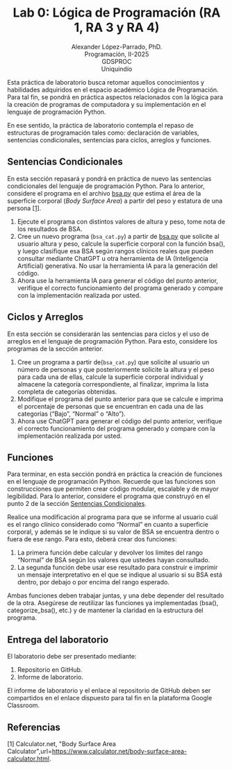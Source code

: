 <h1 align="center">
Lab 0: Lógica de Programación (RA 1, RA 3 y RA 4) <br />
 </h1>
 <p align="center">
Alexander López-Parrado, PhD. <br />
Programación, II-2025 <br />
GDSPROC <br />
Uniquindío <br />
</p>

Esta práctica de laboratorio busca retomar aquellos conocimientos y habilidades adquiridos en el espacio académico Lógica de Programación. Para tal fin, se pondrá en práctica aspectos relacionados con la lógica para la creación de programas de computadora y su implementación en el lenguaje de programación Python.

En ese sentido, la práctica de laboratorio contempla el repaso de estructuras de programación tales como: declaración de variables, sentencias condicionales, sentencias para ciclos, arreglos y funciones. 

## Sentencias Condicionales

En esta sección repasará y pondrá en práctica de nuevo las sentencias condicionales del lenguaje de programación Python. Para lo anterior, considere el programa en el archivo [bsa.py](bsa.py) que estima el área de la superficie corporal (*Body Surface Area*) a partir del peso y estatura de una persona [[1]](#1).

1.	Ejecute el programa con distintos valores de altura y peso, tome nota de los resultados de BSA.
2.	Cree un nuevo programa (```bsa_cat.py```) a partir de [bsa.py](bsa.py) que solicite al usuario altura y peso, calcule la superficie corporal con la función bsa(), y luego clasifique esa BSA según rangos clínicos reales que pueden consultar mediante ChatGPT u otra herramienta de IA (Inteligencia Artificial) generativa. No usar la herramienta IA para la generación del código.
3.	Ahora use la herramienta IA para generar el código del punto anterior, verifique el correcto funcionamiento del programa generado y compare con la implementación realizada por usted.


## Ciclos y Arreglos

En esta sección se considerarán las sentencias para ciclos y el uso de arreglos en el lenguaje de programación Python. Para esto, considere los programas de la sección anterior.

1.	Cree un programa a partir de(```bsa_cat.py```) que solicite al usuario un número de personas y que posteriormente solicite la altura y el peso para cada una de ellas, calcule la superficie corporal individual y almacene la categoría correspondiente, al finalizar, imprima la lista completa de categorías obtenidas.
2.	Modifique el programa del punto anterior para que se calcule e imprima el porcentaje de personas que se encuentran en cada una de las categorías (“Bajo”, “Normal” o “Alto”).
3.	Ahora use ChatGPT para generar el código del punto anterior, verifique el correcto funcionamiento del programa generado y compare con la implementación realizada por usted.





## Funciones

Para terminar, en esta sección pondrá en práctica la creación de funciones en el lenguaje de programación Python. Recuerde que las funciones son construcciones que permiten crear código modular, escalable y de mayor legibilidad. Para lo anterior, considere el programa que construyó en el punto 2 de la sección [Sentencias Condicionales](#sentencias-condicionales).

Realice una modificación al programa para que se informe al usuario cuál es el rango clínico considerado como “Normal” en cuanto a superficie corporal, y además se le indique si su valor de BSA se encuentra dentro o fuera de ese rango. Para esto, deberá crear dos funciones:
1. La primera función debe calcular y devolver los límites del rango “Normal” de BSA según los valores que ustedes hayan consultado.
2. La segunda función debe usar ese resultado para construir e imprimir un mensaje interpretativo en el que se indique al usuario si su BSA está dentro, por debajo o por encima del rango esperado.

Ambas funciones deben trabajar juntas, y una debe depender del resultado de la otra. Asegúrese de reutilizar las funciones ya implementadas (bsa(), categorize_bsa(), etc.) y de mantener la claridad en la estructura del programa.


## Entrega del laboratorio

El laboratorio debe ser presentado mediante:

1. Repositorio en GitHub.
2. Informe de laboratorio.

El informe de laboratorio y el enlace al repositorio de GitHub deben ser compartidos en el enlace dispuesto para tal fin en la plataforma Google Classroom.

## Referencias

<a id="1">[1]</a> 
Calculator.net, "Body Surface Area Calculator",url=https://www.calculator.net/body-surface-area-calculator.html.
